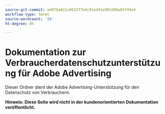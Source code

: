 ```yaml
---
source-git-commit: ad978a021c063377e4c91ed41e902d98a03749e4
workflow-type: tm+mt
source-wordcount: '26'
ht-degree: 0%

---
```

# Dokumentation zur Verbraucherdatenschutzunterstützung für Adobe Advertising

Dieser Ordner dient der Adobe Advertising-Unterstützung für den Datenschutz von Verbrauchern.

**Hinweis: Diese Seite wird nicht in der kundenorientierten Dokumentation veröffentlicht.**
